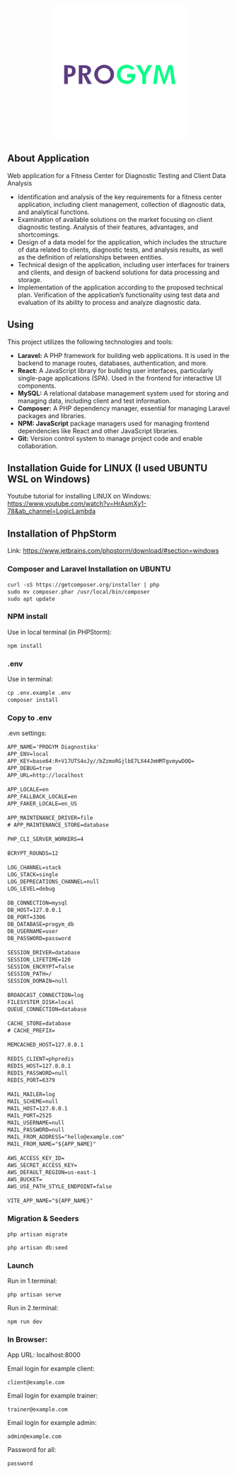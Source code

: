 <p align="center"><img src="public/images/Logo_Progym_bez pozadia.png"></p>


## About Application
Web application for a Fitness Center for Diagnostic Testing and Client Data Analysis

- Identification and analysis of the key requirements for a fitness center application, including client management, collection of diagnostic data, and analytical functions.
- Examination of available solutions on the market focusing on client diagnostic testing. Analysis of their features, advantages, and shortcomings.
- Design of a data model for the application, which includes the structure of data related to clients, diagnostic tests, and analysis results, as well as the definition of relationships between entities.
- Technical design of the application, including user interfaces for trainers and clients, and design of backend solutions for data processing and storage.
- Implementation of the application according to the proposed technical plan. Verification of the application’s functionality using test data and evaluation of its ability to process and analyze diagnostic data.

## Using

This project utilizes the following technologies and tools:

- **Laravel:** A PHP framework for building web applications. It is used in the backend to manage routes, databases, authentication, and more.
- **React:** A JavaScript library for building user interfaces, particularly single-page applications (SPA). Used in the frontend for interactive UI components.
- **MySQL:** A relational database management system used for storing and managing data, including client and test information.
- **Composer:** A PHP dependency manager, essential for managing Laravel packages and libraries.
- **NPM: JavaScript** package managers used for managing frontend dependencies like React and other JavaScript libraries.
- **Git:** Version control system to manage project code and enable collaboration.

## Installation Guide for LINUX (I used UBUNTU WSL on Windows)
Youtube tutorial for installing LINUX on Windows:
https://www.youtube.com/watch?v=HrAsmXy1-78&ab_channel=LogicLambda

## Installation of PhpStorm
Link:
https://www.jetbrains.com/phpstorm/download/#section=windows

### Composer and Laravel Installation on UBUNTU
``` 
curl -sS https://getcomposer.org/installer | php
sudo mv composer.phar /usr/local/bin/composer
sudo apt update
```


### NPM install
Use in local terminal (in PHPStorm):
``` 
npm install
```

### .env
Use in terminal:
``` 
cp .env.example .env
composer install
```

### Copy to .env

.evn settings:
``` 
APP_NAME='PROGYM Diagnostika'
APP_ENV=local
APP_KEY=base64:R+V17UTS4oJy//bZzmoRGjlbE7LX44JmHMTgvmywDOQ=
APP_DEBUG=true
APP_URL=http://localhost

APP_LOCALE=en
APP_FALLBACK_LOCALE=en
APP_FAKER_LOCALE=en_US

APP_MAINTENANCE_DRIVER=file
# APP_MAINTENANCE_STORE=database

PHP_CLI_SERVER_WORKERS=4

BCRYPT_ROUNDS=12

LOG_CHANNEL=stack
LOG_STACK=single
LOG_DEPRECATIONS_CHANNEL=null
LOG_LEVEL=debug

DB_CONNECTION=mysql
DB_HOST=127.0.0.1
DB_PORT=3306
DB_DATABASE=progym_db
DB_USERNAME=user
DB_PASSWORD=password

SESSION_DRIVER=database
SESSION_LIFETIME=120
SESSION_ENCRYPT=false
SESSION_PATH=/
SESSION_DOMAIN=null

BROADCAST_CONNECTION=log
FILESYSTEM_DISK=local
QUEUE_CONNECTION=database

CACHE_STORE=database
# CACHE_PREFIX=

MEMCACHED_HOST=127.0.0.1

REDIS_CLIENT=phpredis
REDIS_HOST=127.0.0.1
REDIS_PASSWORD=null
REDIS_PORT=6379

MAIL_MAILER=log
MAIL_SCHEME=null
MAIL_HOST=127.0.0.1
MAIL_PORT=2525
MAIL_USERNAME=null
MAIL_PASSWORD=null
MAIL_FROM_ADDRESS="hello@example.com"
MAIL_FROM_NAME="${APP_NAME}"

AWS_ACCESS_KEY_ID=
AWS_SECRET_ACCESS_KEY=
AWS_DEFAULT_REGION=us-east-1
AWS_BUCKET=
AWS_USE_PATH_STYLE_ENDPOINT=false

VITE_APP_NAME="${APP_NAME}"
```

### Migration & Seeders
``` 
php artisan migrate
```

``` 
php artisan db:seed
```

### Launch
Run in 1.terminal:
``` 
php artisan serve
```

Run in 2.terminal:
``` 
npm run dev
```

### In Browser:
App URL: localhost:8000

Email login for example client:
``` 
client@example.com
```

Email login for example trainer:
```
trainer@example.com
```

Email login for example admin:
```
admin@example.com
```


Password for all:
```
password
```

